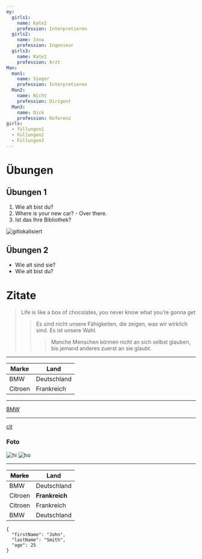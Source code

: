 ```yaml
---
my:
  girls1:
    name: Kate2
    profession: Interpretieren
  girls2:
    name: Inna
    profession: Ingenieur
  girls3:
    name: Kate1
    profession: Arzt
Man:
  man1:
    name: Sieger
    profession: Interpretieren
  Man2:
    name: Nicht
    profession: Dirigent
  Man3:
    name: Dick
    profession: Referenz
girls:
  - füllungen1
  - Füllungen2
  - Füllungen3
---
```


# Übungen

## Übungen 1

1. Wie alt bist du?
2. Where is your new car? - Over there.
3. Ist das Ihre Bibliothek?

[](https://gitlocalize.com/repo/8530/es?utm_source=badge)![gitlokalisiert](https://gitlocalize.com/repo/8530/es/badge.svg)

## Übungen 2

- Wie alt sind sie?
- Wie alt bist du?

# Zitate

> Life is like a box of chocolates, you never know what you’re gonna get
>
> > Es sind nicht unsere Fähigkeiten, die zeigen, was wir wirklich sind. Es ist unsere Wahl.
> >
> > > Manche Menschen können nicht an sich selbst glauben, bis jemand anderes zuerst an sie glaubt.

---

Marke | Land
--- | ---
BMW | Deutschland
Citroen | Frankreich

---

[BMW](https://autoidea.by/)

---

[cit](https://www.citroen.by/)

### Foto

![hi](https://drive.google.com/file/d/1DOGDrudAldfgJeLKgOGoblgRM0CcIjv_/view?usp=sharing "das ist der Tooltip")
![ho](https://drive.google.com/file/d/192JoAyqDkddY_35FYzuDgaItdI2U_6gm/view?usp=sharing)

---

~~Marke~~ | Land
--- | ---
BMW | Deutschland
Citroen | **Frankreich**
Citroen | Frankreich
BMW | Deutschland

```
{
  "firstName": "John",
  "lastName": "Smith",
  "age": 25
}
```
